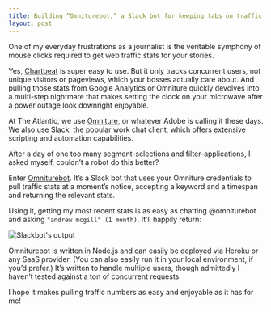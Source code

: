 ```yaml
---
title: Building “Omniturebot,” a Slack bot for keeping tabs on traffic
layout: post
---
```

One of my everyday frustrations as a journalist is the veritable symphony of mouse clicks required to get web traffic stats for your stories.

Yes, [Chartbeat](//chartbeat.com) is super easy to use. But it only tracks concurrent users, not unique visitors or pageviews, which your bosses actually care about. And pulling those stats from Google Analytics or Omniture quickly devolves into a multi-step nightmare that makes setting the clock on your microwave after a power outage look downright enjoyable.

At The Atlantic, we use [Omniture](http://www.adobe.com/marketing-cloud/web-analytics.html), or whatever Adobe is calling it these days. We also use [Slack,](http://www.adobe.com/marketing-cloud/web-analytics.html) the popular work chat client, which offers extensive scripting and automation capabilities.

After a day of one too many segment-selections and filter-applications, I asked myself, couldn’t a robot do this better?

Enter [Omniturebot](https://github.com/arm5077/omniture-slackbot). It’s a Slack bot that uses your Omniture credentials to pull traffic stats at a moment’s notice, accepting a keyword and a timespan and returning the relevant stats.

Using it, getting my most recent stats is as easy as chatting @omniturebot and asking `"andrew mcgill" (1 month)`. It’ll happily return:

![Slackbot's output]({{site.url}}/assets/omniturebot-output.jpg)

Omniturebot is written in Node.js and can easily be deployed via Heroku or any SaaS provider. (You can also easily run it in your local environment, if you’d prefer.) It’s written to handle multiple users, though admittedly I haven’t tested against a ton of concurrent requests.

I hope it makes pulling traffic numbers as easy and enjoyable as it has for me!